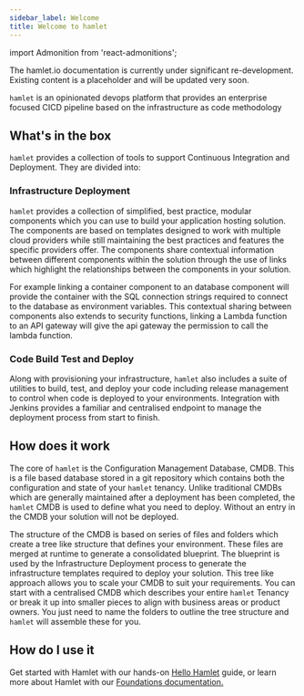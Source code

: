 ```yaml
---
sidebar_label: Welcome
title: Welcome to hamlet
---
```

import Admonition from 'react-admonitions';

<Admonition type="warning" title="Under Construction">
The hamlet.io documentation is currently under significant re-development. Existing content is a placeholder and will be updated very soon.
</Admonition>

`hamlet` is an opinionated devops platform that provides an enterprise focused CICD pipeline based on the infrastructure as code methodology

## What's in the box

`hamlet` provides a collection of tools to support Continuous Integration and Deployment. They are divided into:

### Infrastructure Deployment

`hamlet` provides a collection of simplified, best practice, modular components which you can use to build your application hosting solution. The components are based on templates designed to work with multiple cloud providers while still maintaining the best practices and features the specific providers offer. The components share contextual information between different components within the solution through the use of links which highlight the relationships between the components in your solution.

For example linking a container component to an database component will provide the container with the SQL connection strings required to connect to the database as environment variables. This contextual sharing between components also extends to security functions, linking a Lambda function to an API gateway will give the api gateway the permission to call the lambda function.

### Code Build Test and Deploy

Along with provisioning your infrastructure, `hamlet` also includes a suite of utilities to build, test, and deploy your code including release management to control when code is deployed to your environments. Integration with Jenkins provides a familiar and centralised endpoint to manage the deployment process from start to finish.

## How does it work

The core of `hamlet` is the Configuration Management Database, CMDB. This is a file based database stored in a git repository which contains both the configuration and state of your `hamlet` tenancy. Unlike traditional CMDBs which are generally maintained after a deployment has been completed, the `hamlet` CMDB is used to define what you need to deploy. Without an entry in the CMDB your solution will not be deployed.

The structure of the CMDB is based on series of files and folders which create a tree like structure that defines your environment. These files are merged at runtime to generate a consolidated blueprint. The blueprint is used by the Infrastructure Deployment process to generate the infrastructure templates required to deploy your solution. This tree like approach allows you to scale your CMDB to suit your requirements. You can start with a centralised CMDB which describes your entire `hamlet` Tenancy or break it up into smaller pieces to align with business areas or product owners. You just need to name the folders to outline the tree structure and `hamlet` will assemble these for you.

## How do I use it

Get started with Hamlet with our hands-on [Hello Hamlet](./hamlet) guide, or learn more about Hamlet with our [Foundations documentation.](../foundations/anatomy)